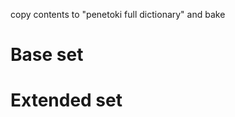 copy contents to "penetoki full dictionary" and bake

# Base set

<!-- QueryToSerialize: LIST FROM #base-set SORT to ASC -->


# Extended set

<!-- QueryToSerialize: LIST FROM #extended-set SORT to ASC -->

